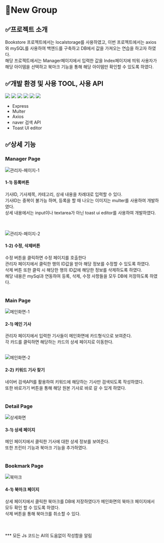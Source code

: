 # 📖New Group
## ✅프로젝트 소개
<div>Bookstore 프로젝트에서는 localstorage를 사용하였고, 이번 프로젝트에서는 axios와 mySQL를 사용하여 백엔드를 구축하고 DB에서 값을 가져오는 연습을 하고자 하였다.</div>
<div>해당 프로젝트에서는 Manager페이지에서 입력한 값을 Index페이지에 띄워 사용자가 해당 아이템을 선택하고 북마크 기능을 통해 해당 아이템만 확인할 수 있도록 하였다.</div>

## ✅개발 환경 및 사용 TOOL, 사용 API
<div>
  <img src="https://img.shields.io/badge/HTML-E34F26?style=for-the-badge&logo=html5&logoColor=white" />
  <img src="https://img.shields.io/badge/CSS-1572B6?style=for-the-badge&logo=css3&logoColor=white" />
  <img src="https://img.shields.io/badge/JavaScript-F7DF1E?style=for-the-badge&logo=javascript&logoColor=white" />
  <img src="https://img.shields.io/badge/Github-181717?style=for-the-badge&logo=github&logoColor=white" />
  <img src="https://img.shields.io/badge/Node.js-339933?style=for-the-badge&logo=Node.js&logoColor=white">
  <img src="https://img.shields.io/badge/MySQL-4479A1?style=for-the-badge&logo=MySQL&logoColor=white">
</div>
<div>
  <ul>
    <li>Express</li>
    <li>Multer</li>
    <li>Axios</li>
    <li>naver 검색 API</li>
    <li>Toast UI editor</li>
  </ul>
</div>

## ✅상세 기능
### Manager Page
![관리자-페이지-1](https://github.com/user-attachments/assets/789a38c1-99e8-4c1f-acd8-bb0e25a0b014)
<!-- 내용 -->
#### 1-1) 등록버튼
<div>기사ID, 기사제목, 카테고리, 상새 내용을 차례대로 입력할 수 있다.</div>
<div>기사ID는 중복이 불가능 하며, 등록을 할 때 나오는 이미지는 multer를 사용하여 개발하였다.</div>
<div>상세 내용에서는 input이나 textarea가 아닌 toast ui editor를 사용하여 개발하였다.</div>
<br><br>

![관리자-페이지-2](https://github.com/user-attachments/assets/3bfb0562-563a-40bc-ad1e-23ac3a6cd485)

<!-- 내용 -->
#### 1-2) 수정, 삭제버튼
<div>수정 버튼을 클릭하면 수정 페이지를 호출한다</div>
<div>관리자 페이지에서 클릭한 행의 ID값을 받아 해당 정보를 수정할 수 있도록 하였다.</div>
<div>삭제 버튼 또한 클릭 시 해당한 행의 ID값에 해당한 정보를 삭제하도록 하였다.</div>

<div>해당 내용은 mySql과 연동하여 등록, 삭제, 수정 사항들을 모두 DB에 저장하도록 하였다.</div>
<br>

### Main Page
![메인화면-1](https://github.com/user-attachments/assets/690aaaf9-b50b-4a75-acb1-aa01fd7e637e)

<!-- 내용 -->
#### 2-1) 메인 기사
<div>관리자 페이지에서 입력한 기사들이 메인화면에 카드형식으로 보여준다.</div>
<div>각 카드를 클릭하면 해당하는 카드의 상세 페이지로 이동한다.</div>
<br>

![메인화면-2](https://github.com/user-attachments/assets/76bd96cd-d6c7-46c4-b272-a371d67037e7)
<!-- 내용 -->
#### 2-2) 키워드 기사 찾기
<div>네이버 검색API를 활용하여 키워드에 해당하는 기사만 검색되도록 작성하였다.</div>
<div>또한 바로가기 버튼을 통해 해당 원본 기사로 바로 갈 수 있게 하였다.</div>
<br>

### Detail Page
![상세화면](https://github.com/user-attachments/assets/42060da1-73b5-416e-b7c7-a98a1430052c)
<!-- 내용 -->
#### 3-1) 상세 페이지
<div>메인 페이지에서 클릭한 기사에 대한 상세 정보를 보여준다.</div>
<div>또한 프린터 기능과 북마크 기능을 추가하였다.</div>
<br>

### Bookmark Page
![북마크](https://github.com/user-attachments/assets/171c60bb-6a12-44eb-bcd2-8b97c78a23e8)
#### 4-1) 북마크 페이지
<div>상세 페이지에서 클릭한 북마크를 DB에 저장하였다가 메인화면의 북마크 페이지에서 모두 확인 할 수 있도록 하였다.</div>
<div>삭제 버튼을 통해 북마크를 취소할 수 있다.</div>
<br><br><br>

<div>*** 모든 Js 코드는 AI의 도움없이 작성함을 알림</div>
